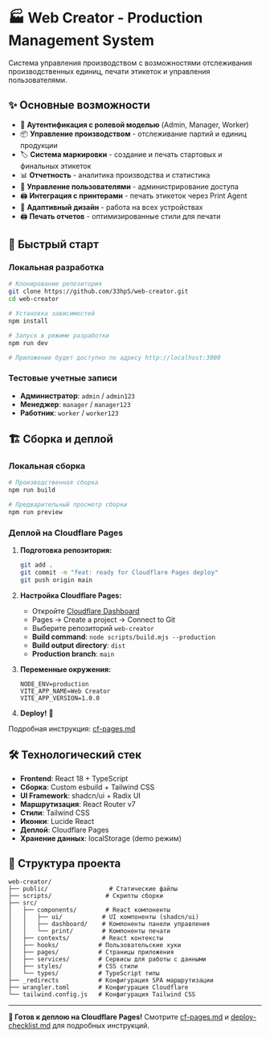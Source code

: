 # 🏭 Web Creator - Production Management System

Система управления производством с возможностями отслеживания производственных единиц, печати этикеток и управления пользователями.

## ✨ Основные возможности

- 🔐 **Аутентификация с ролевой моделью** (Admin, Manager, Worker)
- 📦 **Управление производством** - отслеживание партий и единиц продукции
- 🏷️ **Система маркировки** - создание и печать стартовых и финальных этикеток
- 📊 **Отчетность** - аналитика производства и статистика
- 👥 **Управление пользователями** - администрирование доступа
- 🖨️ **Интеграция с принтерами** - печать этикеток через Print Agent
- 📱 **Адаптивный дизайн** - работа на всех устройствах
- 🖨️ **Печать отчетов** - оптимизированные стили для печати

## 🚀 Быстрый старт

### Локальная разработка

```bash
# Клонирование репозитория
git clone https://github.com/33hpS/web-creator.git
cd web-creator

# Установка зависимостей
npm install

# Запуск в режиме разработки
npm run dev

# Приложение будет доступно по адресу http://localhost:3000
```

### Тестовые учетные записи

- **Администратор**: `admin` / `admin123`
- **Менеджер**: `manager` / `manager123` 
- **Работник**: `worker` / `worker123`

## 🏗️ Сборка и деплой

### Локальная сборка

```bash
# Производственная сборка
npm run build

# Предварительный просмотр сборки
npm run preview
```

### Деплой на Cloudflare Pages

1. **Подготовка репозитория:**
   ```bash
   git add .
   git commit -m "feat: ready for Cloudflare Pages deploy"
   git push origin main
   ```

2. **Настройка Cloudflare Pages:**
   - Откройте [Cloudflare Dashboard](https://dash.cloudflare.com)
   - Pages → Create a project → Connect to Git
   - Выберите репозиторий `web-creator`
   - **Build command**: `node scripts/build.mjs --production`
   - **Build output directory**: `dist`
   - **Production branch**: `main`

3. **Переменные окружения:**
   ```
   NODE_ENV=production
   VITE_APP_NAME=Web Creator
   VITE_APP_VERSION=1.0.0
   ```

4. **Deploy!** 🚀

Подробная инструкция: [cf-pages.md](./cf-pages.md)

## 🛠️ Технологический стек

- **Frontend**: React 18 + TypeScript
- **Сборка**: Custom esbuild + Tailwind CSS
- **UI Framework**: shadcn/ui + Radix UI
- **Маршрутизация**: React Router v7
- **Стили**: Tailwind CSS
- **Иконки**: Lucide React
- **Деплой**: Cloudflare Pages
- **Хранение данных**: localStorage (demo режим)

## 📁 Структура проекта

```
web-creator/
├── public/                 # Статические файлы
├── scripts/               # Скрипты сборки
├── src/
│   ├── components/        # React компоненты
│   │   ├── ui/           # UI компоненты (shadcn/ui)
│   │   ├── dashboard/    # Компоненты панели управления
│   │   └── print/        # Компоненты печати
│   ├── contexts/         # React контексты
│   ├── hooks/           # Пользовательские хуки
│   ├── pages/           # Страницы приложения
│   ├── services/        # Сервисы для работы с данными
│   ├── styles/          # CSS стили
│   └── types/           # TypeScript типы
├── _redirects           # Конфигурация SPA маршрутизации
├── wrangler.toml        # Конфигурация Cloudflare
└── tailwind.config.js   # Конфигурация Tailwind CSS
```

---

**🎉 Готов к деплою на Cloudflare Pages!** Смотрите [cf-pages.md](./cf-pages.md) и [deploy-checklist.md](./deploy-checklist.md) для подробных инструкций.
